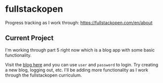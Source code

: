# fullstackopen
Progress tracking as I work through: https://fullstackopen.com/en/about

## Current Project
I'm working through part 5 right now which is a blog app with some basic functionality.

Visit the [blog here](https://blogger-sjm.fly.dev/) and you can use ```user``` and ```password``` to login. Try creating a new blog, logging out, etc. I'll be adding more functionality as I work through the fullstackopen curriculum.